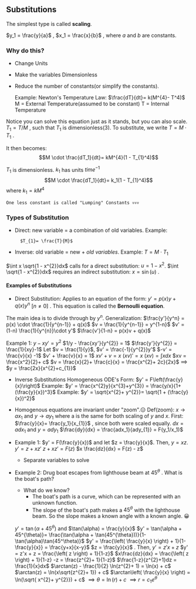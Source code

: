## Substitutions
The simplest type is called **scaling**.   

$y_1 = \frac{y}{a}$ ,  $x_1 = \frac{x}{b}$ ,  where $a$ and $b$ are constants.

### Why do this?

- Change Units

- Make the variables Dimensionless

- Reduce the number of constants(or simplify the constants).
		
	Example:
	 Newton's Temperature Law: $\frac{dT}{dt}= k(M^{4}- T^4)$
		M = External Temperature(assumed to be constant)
		T = Internal Temperature

Notice you can solve this equation just as it stands, but you can also scale. $T_{1}= T/M$ , such that $T_1$ is dimensionless(3). To substitute, we write $T = M \cdot T_1$ .

It then becomes:
$$M \cdot \frac{dT_1}{dt}= kM^{4}(1 - T_{1}^4)$$

$T_1$ is dimensionless.  $k_1$ has units $time^{-1}$
$$M \cdot \frac{dT_1}{dt}= k_1(1 - T_{1}^4)$$ where $k_{1}= k M^4$

	One less constant is called "Lumping" Constants 💀💀💀

### Types of Substitution

- Direct:
		new variable = a 
		combination of old variables. Example: 
		
		$T_{1}= \frac{T}{M}$

- Inverse:
		old variable = new + *old variables*. Example: $T = M \cdot T_1$

$\int x \sqrt{1 - x^{2}}dx$  calls for a direct substitution: $u = 1-x^2$. $\int  \sqrt{1 - x^{2}}dx$ requires an indirect substitution: $x = \sin(u)$ .	 

#### Examples of Substitutions

- Direct Substitution:
	Applies to an equation of the form: $y' = p(x)y + q(x)y^n$ $[n \neq 0]$ . This equation is called the **Bernoulli equation**.

The main idea is to divide through by $y^n$.
Generalization:
	$\frac{y'}{y^n} = p(x) \cdot \frac{1}{y^{n-1}} + q(x)$
	$v = \frac{1}{y^{n-1}} = y^{1-n}$
	$v' = (1-n) \frac{1}{y^{n}}\cdot y'$
	$\frac{v'}{1-n} = p(x)v + q(x)$

Example 1:
	$y- xy' =y^2$
	$1/y - \frac{xy'}{y^{2}} = 1$
	$\frac{y'}{y^{2}} = \frac{1}{xy}-1$
	Let $v = \frac{1}{y}$, $v' = \frac{-1}{y^{2}}y'$
	$-v' = \frac{v}{x} -1$ 
	$v' + \frac{v}{x} = 1$
	$xv' + v = x$
	$(xv)'=x$
	$(xv) = \int x dx$
	$xv = \frac{x^2}{2}+ c$
	$v = \frac{x}{2}+ \frac{c}{x} = \frac{x^{2}+ 2c}{2x}$ 
	$\implies$ $y = \frac{2x}{x^{2}+c_{1}}$ 

- Inverse Substitutions
	Homogeneous ODE's
	Form:  $y' = F\left(\frac{y}{x}\right)$
	Example: $y' = \frac{x^{2}y}{x^{3}+y^{3}} = \frac{y/x}{1+(\frac{y}{x})^3}$
	Example: $y' = \sqrt{x^{2}+ y^{2}}= \sqrt{1 + (\frac{y}{x})^2}$
- Homogenous equations are invariant under "zoom".😑 
		Def(zoom): $x \to ax_1$ and $y \to ay_1$ where a is the same for both scaling of $y$ and $x$. First:
		$\frac{y}{x}= \frac{y_1}{x_{1}}$ , since both were scaled equally.
		$dx = a dx_1$ and $y = ady_1$ $\frac{dy}{dx} = \frac{adx_1}{ady_{1}} = F(y_1/x_1)$

- Example 1:
	$y' = F(\frac{y}{x})$ and let $z  = \frac{y}{x}$. Then, $y = xz$.
	$y' = z + xz'$
	$z + xz' = F(z)$
	$x \frac{dz}{dx} = F(z) - z$
	- Separate variables to solve

- Example 2:
	Drug boat escapes from lighthouse beam at $45^\theta$ . What is the boat's path?
	- What do we know?
		- The boat's path is a curve, which can be represented with an unknown function.
		- The slope of the boat's path makes a $45^\theta$ with the lighthouse beam. So the slope makes a known angle with a known angle. 😀

	$y' = \tan(\alpha + 45^\theta)$ and $\tan(\alpha) = \frac{y}{x}$
	$y' = \tan(\alpha + 45^{\theta)}= \frac{\tan(\alpha + \tan(45^{\theta}))}{1-\tan(\alpha)\tan(45^\theta)}$
	$y' = \frac{\left( \frac{y}{x} \right) + 1}{1-\frac{y}{x}} = \frac{y+x}{x-y}$
	$z = \frac{y}{x}$ . Then, $y' = z'x + z$
	$y' = z'x + z = \frac{\left( z \right) + 1}{1-z}$
	$x\frac{dz}{dx} = \frac{\left( z \right) + 1}{1-z} -z = \frac{z^{2}+ 1}{1-z}$
	$\frac{1-z}{z^{2}+1}dz = \frac{1}{x}dx$
	$\arctan(z) - \frac{1}{2} \ln(z^{2}+ 1) = \ln(x) + c$ 
	$\arctan(z) = \ln(x\sqrt{z^{2}+ 1}) + c$
	$\arctan\left( \frac{y}{x} \right) = \ln(\sqrt{ x^{2}+ y^{2}}) + c$
	$\implies \theta = \ln (r) +c$
	$\implies r = c_{1} e^\theta$
